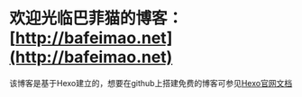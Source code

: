# 欢迎光临巴菲猫的博客：[http://bafeimao.net](http://bafeimao.net)

该博客是基于Hexo建立的，想要在github上搭建免费的博客可参见[Hexo官网文档](https://hexo.io/zh-cn/docs/index.html)

